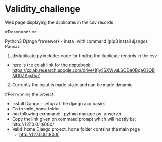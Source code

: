 # Validity_challenge
Web page displaying the duplicates in the csv records



#Dependancies: 

Python3
Django framework - install with command (pip3 install django)
Pandas



1. deduplicate.py includes code for finding the duplicate records in the csv
  - here is the colab link for the noptebook : https://colab.research.google.com/drive/1fjySSXWvaLSODaOBqaO9QBMD0ZApx0uZ
 
2. Currently the input is made static and can be made dynamic

 
#For running the project:
- Install Django - setup all the django app basics
- Go to valid_home folder
- run following command:
  : python manage.py runserver 
- Copy the link given on command prompt which will mostly be:  http://127.0.0.1:8000/
- Valid_home Django project, home folder contains the main page 
  -  http://127.0.0.1:8000
